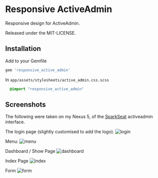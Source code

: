 Responsive ActiveAdmin
======================

Responsive design for ActiveAdmin.

Released under the MIT-LICENSE.

Installation
------------

Add to your Gemfile

```ruby
gem 'responsive_active_admin'
```

In `app/assets/stylesheets/active_admin.css.scss`

```sass
  @import "responsive_active_admin"
```

Screenshots
-----------

The following were taken on my Nexus 5, of the [SparkSeat](https://www.sparkseat.com) activeadmin interface.

The login page (slightly customised to add the logo).
![login](screenshots/login.png)

Menu:
![menu](screenshots/menu.png)

Dashboard / Show Page
![dashboard](screenshots/dashboard.png)

Index Page
![index](screenshots/index.png)

Form
![form](screenshots/form.png)

